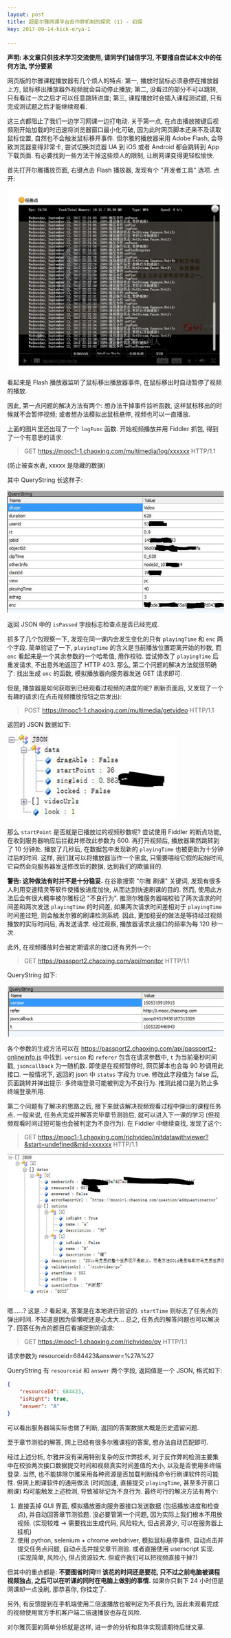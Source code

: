 ```yaml
---
layout: post
title: 超星尔雅网课平台反作弊机制的探究 (1) - 初探
key: 2017-09-14-kick-erya-1

---       
```


**声明: 本文章只供技术学习交流使用, 请同学们诚信学习, 不要擅自尝试本文中的任何方法, 学分要紧**

网页版的尔雅课程播放器有几个烦人的特点: 第一, 播放时鼠标必须悬停在播放器上方, 鼠标移出播放器外视频就会自动停止播放; 第二, 没看过的部分不可以跳转, 只有看过一次之后才可以任意跳转进度; 第三, 课程播放时会插入课程测试题, 只有完成测试题之后才能继续观看.

这三点都阻止了我们一边学习网课一边打电动. 关于第一点, 在点击播放按键后视频刚开始加载的时迅速将浏览器窗口最小化可破, 因为此时网页脚本还来不及读取鼠标位置, 自然也不会触发鼠标移开事件. 但尔雅的播放器采用 Adobe Flash, 会导致浏览器变得非常卡, 尝试切换浏览器 UA 到 iOS 或者 Android 都会跳转到 App 下载页面. 有必要找到一些方法干掉这些烦人的限制, 让刷网课变得更轻松愉快.     

首先打开尔雅播放页面, 右键点击 Flash 播放器, 发现有个 "开发者工具" 选项. 点开:    

![photo_2017-09-13_23-02-22](/content/images/2017/09/photo_2017-09-13_23-02-22.jpg)

看起来是 Flash 播放器监听了鼠标移出播放器事件, 在鼠标移出时自动暂停了视频的播放. 

因此, 第一点问题的解决方法有两个: 想办法干掉事件监听函数, 这样鼠标移出的时候就不会暂停视频; 或者想办法模拟出鼠标悬停, 视频也可以一直播放.

上面的图片里还出现了一个 ```logFunc``` 函数. 开始视频播放并用 Fiddler 抓包, 得到了一个有意思的请求:
> GET https://mooc1-1.chaoxing.com/multimedia/log/xxxxxx HTTP/1.1

(防止被查水表, xxxxx 是隐藏的数据)

其中 QueryString 长这样子:    

![photo_2017-09-13_23-27-35](/content/images/2017/09/photo_2017-09-13_23-27-35.jpg)

返回 JSON 中的 ```isPassed``` 字段标志检查点是否已经完成.   

抓多了几个包观察一下, 发现在同一课内会发生变化的只有 ```playingTime``` 和 ```enc``` 两个字段. 简单验证了一下, ```playingTime``` 的含义是当前播放位置距离开始的秒数, 而 ```enc``` 看起来是一个其余参数的一个哈希值, 用作校验. 尝试修改了 ```playingTime``` 后重发请求, 不出意外地返回了 HTTP 403. 那么, 第二个问题的解决方法就很明确了: 找出生成 ```enc``` 的函数, 模拟播放器向服务器发送 GET 请求即可.    

但是, 播放器是如何获取到已经观看过视频的进度的呢? 刷新页面后, 又发现了一个有趣的请求(在点击视频播放按钮之后发出):

> POST https://mooc1-1.chaoxing.com/multimedia/getvideo HTTP/1.1

返回的 JSON 数据如下:

![photo_2017-09-13_23-37-36](/content/images/2017/09/photo_2017-09-13_23-37-36.jpg)

那么 ```startPoint``` 是否就是已播放过的视频秒数呢? 尝试使用 Fiddler 的断点功能, 在收到服务器响应后拦截并修改此参数为 600. 再打开视频后, 播放器果然跳转到了 10 分钟处. 播放了几秒后, 在数据包中发现新的 ```playingTime``` 也被更新为十分钟过后的时间. 这样, 我们就可以将播放器当作一个黑盒, 只需要喂给它假的起始时间, 它自然会向服务器发送修改后的数据, 达到我们的欺骗目的. 

**警告: 这种做法有时并不是十分稳妥.** 在谷歌搜索 "尔雅 刷课" 关键词, 发现有很多人利用变速精灵等软件使播放进度加快, 从而达到快速刷课的目的. 然而, 使用此方法后会有很大概率被尔雅标记 "不良行为". 推测尔雅服务器端校验了两次请求的时间差和两次发送 ```playingTime``` 的时间差, 如果两次请求时间差相对于 ```playingTime``` 时间差过短, 则会触发尔雅的刷课检测系统. 因此, 更加稳妥的做法是等待经过视频播放的实际时间后, 再发送请求. 经过观察, 播放器请求此接口的频率为每 120 秒一次.

此外, 在视频播放时会被定期请求的接口还有另外一个:

> GET https://passport2.chaoxing.com/api/monitor HTTP/1.1

QueryString 如下:

![photo_2017-09-14_00-37-28](/content/images/2017/09/photo_2017-09-14_00-37-28.jpg)

各个参数的生成方法可以在 https://passport2.chaoxing.com/api/passport2-onlineinfo.js 中找到. ```version``` 和 ```referer``` 包含在请求参数中, ```t``` 为当前毫秒时间戳, ```jsoncallback``` 为一随机数. 即使是在视频暂停时, 网页脚本也会每 90 秒调用此接口. 一般情况下, 返回的 json 中 ```status``` 字段为 true. 修改此字段值为 false 后, 页面跳转并弹出提示: 多终端登录可能被判定为不良行为. 推测此接口是为防止多终端登录所用.

第二个问题有了解决的思路之后, 接下来就该解决视频观看过程中弹出的课程任务点. 一般来说, 任务点完成并解答完毕章节测验后, 就可以进入下一课的学习 (但视频观看时间过短可能也会被判定为不良行为). 在 Fiddler 中继续查找, 发现了这个:

> GET https://mooc1-1.chaoxing.com/richvideo/initdatawithviewer?&start=undefined&mid=xxxxxx HTTP/1.1

![photo_2017-09-14_00-17-06](/content/images/2017/09/photo_2017-09-14_00-17-06.jpg)

嗯......? 这是...? 看起来, 答案是在本地进行验证的. ```startTime``` 则标志了任务点的弹出时间. 不知道是因为偷懒呢还是心太大... 总之, 任务点的解答问题也可以解决了. 回答任务点的题目后看捕捉到的请求:

> GET https://mooc1-1.chaoxing.com/richvideo/qv HTTP/1.1

请求参数为 resourceid=684423&answer=%27A%27 

QueryString 有 ```resourceid``` 和 ```answer``` 两个字段, 返回值是一个 JSON, 格式如下:

```json
{
    "resourceId": 684423,
    "isRight": true,
    "answer": "A"
}
```

可以看出服务器端实际也做了判断, 返回的答案数据大概是历史遗留问题.

至于章节测验的解答, 网上已经有很多尔雅课程的答案, 想办法自动匹配即可.

经过上述分析, 尔雅并没有采用特别复杂的反作弊技术, 对于反作弊的检测主要集中在校验两次接口数据提交时间和视频真实时间差值的大小, 以及是否使用多终端登录. 当然, 也不能排除尔雅采用各种资源是否加载判断纯命令行刷课软件的可能性. 但网上刷课软件的通用做法 (时间加速, 直接提交 ```playingTime```, 甚至多开窗口刷课) 均可能触发上述检测, 导致被标记为不良行为. 最终可行的解决方法有两个:

1. 直接丢掉 GUI 界面, 模拟播放器向服务器接口发送数据 (包括播放进度和检查点), 并自动回答章节测验题. 没必要管第一个问题, 因为实际上我们根本不用放视频. (实现较难 -> 需要找出生成代码, 风险较大, 但占资源少, 可以在服务器上挂机)
2. 使用 python, selenium + chrome webdriver, 模拟鼠标悬停事件, 自动点击并提交任务点问题, 自动点击并提交章节测验. 或者直接使用 userscript 实现. (实现简单, 风险小, 但占资源较大. 但或许我们可以把视频直接干掉?)

但其中的重点都是: **不要图省时间!!! 该花的时间还是要花, 只不过之前电脑被课程视频独占, 之后可以在听课的同时在电脑上做别的事情.** 如果你只剩下 24 小时但是网课却一点没刷, 那恭喜你, 你挂定了.

另外, 有反馈提到在手机端使用二倍速播放也被判定为不良行为, 因此未观看完成的视频使用官方手机客户端二倍速播放也存在风险.

对尔雅页面的简单分析就是这样, 进一步的分析和具体实现请期待后继文章.
